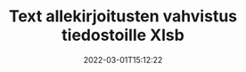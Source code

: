 ---
############################# Static ############################
layout: "auto-gen-signature"
date: 2022-03-01T15:12:22
draft: false
operation: Verify
signaturetype: Text
fileformat: Xlsb
productName: Java
lang: fi
productCode: java
otherformats: pdf doc docx docm dot dotm dotx odt ott rtf xls xlsx xlsm xlsb csv ods ots xltx xltm ppt pptx pps ppsx odp otp potx potm pptm ppsm
breadcrumb: Put Text signature on Xlsb for Java

############################# Head ############################
head_title: "Allekirjoitusten Text vahvistaminen tiedostoille Xlsb Java:n kautta"
head_description: "Käytä vain muutamaa riviä Java-koodia Xlsb-asiakirjojen ja niiden allekirjoitusten Text vahvistamiseen."

############################# Header ############################
title: "Text allekirjoitusten vahvistus tiedostoille Xlsb"
description: "API for Java tarjoaa mahdollisuuden tarkistaa Text allekirjoitukset Xlsb asiakirjoissa. Xlsb-asiakirjojen sisällä olevien sähköisten allekirjoitusten varmennus voidaan suorittaa nopeasti ja helposti."
bg_image: "https://cms.admin.containerize.com/templates/aspose/App_Themes/V3/images/bg/header1.png"
bg_overlay: false
button:
    enable: true

############################# SubMenu ############################
submenu:
    enable: true

    left:
        img_alt: "GroupDocs.Signature for Java"
        image: "https://cms.admin.containerize.com/templates/groupdocs/images/product-logos/90x90-noborder/groupdocs-signature-java.png"
        product: "GroupDocs.Signature"
        platform: "Java"



############################# About ############################
about:
    enable: true
    title: "Tutustu uusiin GroupDocs.Signature for Java API -ominaisuuksiin"
    content: |
        [GroupDocs.Signature for Java](https://products.groupdocs.com/signature/java/) API tarjoaa laajan valikoiman tapoja käsitellä useita dokumenttimuotoja käyttämällä sähköisiä allekirjoituksia. Monen tyyppisiä digitaalisia allekirjoituksia, kuten tekstejä, kuvia, digitaalisia varmenteita, viivakoodeja, QR-koodeja, leimoja tai metatietoja, tuetaan. Asiakkaat voivat lisätä, poistaa, muokata, vahvistaa tai etsiä digitaalisia allekirjoituksia PDF-tiedostoista, MS Word -asiakirjoista, MS Excel -työkirjoista, MS PowerPoint -esityksistä, Adobe Photoshop -tiedostoista ja erilaisista kuvaformaateista. Saatavilla on hämmästyttävä määrä lisäominaisuuksia ja asetuksia.
    

############################# Steps ############################
steps:
    enable: true
    title_left: "Allekirjoitusten Text vahvistaminen asiakirjassasi Xlsb"
    content_left: |
        [GroupDocs.Signature for Java](https://products.groupdocs.com/signature/java/) sisältää hyödyllisiä ominaisuuksia, kuten Text-allekirjoituksia, jotka on sijoitettu Xlsb-asiakirjoihin. Käytä tätä mahdollisuutta ilman ylimääräistä koodia.
        
        * Ensinnäkin ilmennä Signature-luokka, joka tarjoaa konstruktoriparametripolun dokumenttiin, joka on tarkoitus varmentaa.
        * Toiseksi luo uusi VerifyOptions-objekti ja määritä kaikki tarvittavat ominaisuudet.
        * Lopuksi kutsu Signaturen objektin Verify-menetelmä, joka välittää VerifyOptions-ilmentymän.
        * Käsittele sitten vahvistustulokset.

    title_right: "Laitteistovaatimukset"
    content_right: |
        GroupDocs.Signature for Java on tuettu kaikilla tärkeimmillä alustoilla ja käyttöjärjestelmillä. Ennen kuin suoritat alla olevan koodin, varmista, että sinulla on seuraavat edellytykset asennettuna järjestelmääsi.

        * Käyttöjärjestelmät: Microsoft Windows, Linux, MacOS
        * Kehitysympäristöt: NetBeans, Intellij IDEA, Eclipse, etc.
        * Java runtime: J2SE 6.0 and above
        * Lataa tuotteen GroupDocs.Signature for Java uusin versio osoitteesta [Maven](https://repository.groupdocs.com/webapp/#/artifacts/browse/tree/General/repo/com/groupdocs/groupdocs-signature)
         
    code: |
        ```java    
                
        // Set up input Xlsb file
        String filePath = "input.xlsb";

        // Instantiate Signature for input file
        Signature signature = new Signature(filePath);

        //Provide verification options
        TextVerifyOptions options = new TextVerifyOptions();

        // Process all pages
        options.setAllPages(true);
        // specify text match type
        options.setMatchType(TextMatchType.Exact);
        // specify text pattern to search
        options.setText("Very important signature");
                            
        // Verify document signatures
        VerificationResult result = signature.verify(options);

        //process result
        if (result.isValid())
        {
            //..
        }

        ```

############################# Demos ############################
demos:
    enable: true
    title: "Allekirjoitus Text allekirjoituksilla Live-demo"
    content: |
       Lisää erilaisia ​​sähköisiä allekirjoituksia Xlsb-tiedostoon heti käymällä [GroupDocs.Signature App](https://products.groupdocs.app/signature/family) -sivustolla.          

############################# More Formats ############################
more_formats:
    enable: true
    title: "Vahvista muut Text allekirjoitukset käyttämällä Java"
    content: |
        "Eri asiakirjoihin asetettujen sähköisten allekirjoitusten todentaminen. Tarkista suosituimpien tiedostomuotojen allekirjoitusten laatu, kuten alla on kerrottu."
    format: 
       
       
back_to_top:
    enable: true
---